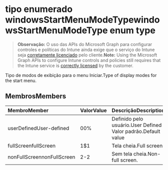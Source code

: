 # <a name="windowsstartmenumodetype-enum-type"></a><span data-ttu-id="164cb-101">tipo enumerado windowsStartMenuModeType</span><span class="sxs-lookup"><span data-stu-id="164cb-101">windowsStartMenuModeType enum type</span></span>

> <span data-ttu-id="164cb-102">**Observação:** O uso das APIs do Microsoft Graph para configurar controles e políticas do Intune ainda exige que o serviço do Intune seja [corretamente licenciado](https://go.microsoft.com/fwlink/?linkid=839381) pelo cliente.</span><span class="sxs-lookup"><span data-stu-id="164cb-102">**Note:** Using the Microsoft Graph APIs to configure Intune controls and policies still requires that the Intune service is [correctly licensed](https://go.microsoft.com/fwlink/?linkid=839381) by the customer.</span></span>

<span data-ttu-id="164cb-103">Tipo de modos de exibição para o menu Iniciar.</span><span class="sxs-lookup"><span data-stu-id="164cb-103">Type of display modes for the start menu.</span></span>
## <a name="members"></a><span data-ttu-id="164cb-104">Membros</span><span class="sxs-lookup"><span data-stu-id="164cb-104">Members</span></span>
|<span data-ttu-id="164cb-105">Membro</span><span class="sxs-lookup"><span data-stu-id="164cb-105">Member</span></span>|<span data-ttu-id="164cb-106">Valor</span><span class="sxs-lookup"><span data-stu-id="164cb-106">Value</span></span>|<span data-ttu-id="164cb-107">Descrição</span><span class="sxs-lookup"><span data-stu-id="164cb-107">Description</span></span>|
|:---|:---|:---|
|<span data-ttu-id="164cb-108">userDefined</span><span class="sxs-lookup"><span data-stu-id="164cb-108">User-defined</span></span>|<span data-ttu-id="164cb-109">0</span><span class="sxs-lookup"><span data-stu-id="164cb-109">0%</span></span>|<span data-ttu-id="164cb-110">Definido pelo usuário.</span><span class="sxs-lookup"><span data-stu-id="164cb-110">User Defined</span></span> <span data-ttu-id="164cb-111">Valor padrão.</span><span class="sxs-lookup"><span data-stu-id="164cb-111">Default value</span></span>|
|<span data-ttu-id="164cb-112">fullScreen</span><span class="sxs-lookup"><span data-stu-id="164cb-112">fullScreen</span></span>|<span data-ttu-id="164cb-113">1</span><span class="sxs-lookup"><span data-stu-id="164cb-113">$1</span></span>|<span data-ttu-id="164cb-114">Tela cheia.</span><span class="sxs-lookup"><span data-stu-id="164cb-114">Full screen.</span></span>|
|<span data-ttu-id="164cb-115">nonFullScreen</span><span class="sxs-lookup"><span data-stu-id="164cb-115">nonFullScreen</span></span>|<span data-ttu-id="164cb-116">2</span><span class="sxs-lookup"><span data-stu-id="164cb-116">-2</span></span>|<span data-ttu-id="164cb-117">Sem tela cheia.</span><span class="sxs-lookup"><span data-stu-id="164cb-117">Non-full screen.</span></span>|



